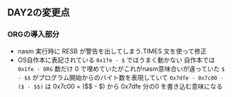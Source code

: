 ## DAY2の変更点

### ORGの導入部分
- nasm 実行時に RESB が警告を出してしまう.TIMES 文を使って修正
- OS自作本に表記されている `0x1fe - $` ではうまく動かない
  自作本では `0x1fe - ORG` 数だけ 0 で埋めていたがこれがnasm意味合いが違っていた
  `$ - $$` がプログラム開始からのバイト数を表現していて
  `0x7dfe - 0x7c00 - ($ - $$)` は 0x7c00 + ($$ - $) から 0x7dfe 分の0 を書き込む意味になる


 
